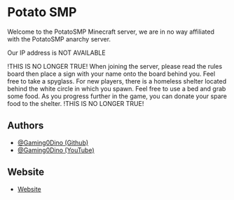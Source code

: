 
# Potato SMP


Welcome to the PotatoSMP Minecraft server, we are in no way affiliated with the PotatoSMP anarchy server.

Our IP address is NOT AVAILABLE

!THIS IS NO LONGER TRUE!
When joining the server, please read the rules board then place a sign with your name onto the board behind you. Feel free to take a spyglass. For new players, there is a homeless shelter located behind the white circle in which you spawn. Feel free to use a bed and grab some food. As you progress further in the game, you can donate your spare food to the shelter.
!THIS IS NO LONGER TRUE!

## Authors

- [@Gaming0Dino (Github)](https://github.com/Gaming0Dino)
- [@Gaming0Dino (YouTube)](https://www.youtube.com/channel/UC09S1gnW_uE9NZpYFuotSSQ)


## Website

- [Website](https://gaming0dino.github.io/PotatoSMP/)



